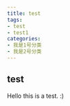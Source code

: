 ```yaml
---
title: test
tags: 
- test
- test1
categories:
- 我是1号分类
- 我是2号分类
---
```


## test

Hello this is a test. :)
